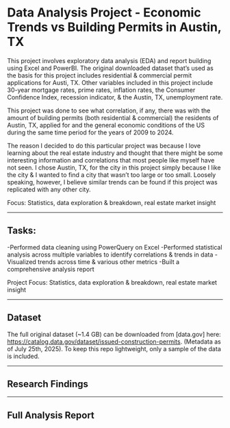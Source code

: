 # Data Analysis Project - Economic Trends vs Building Permits in Austin, TX

This project involves exploratory data analysis (EDA) and report building using Excel and PowerBI. The original downloaded dataset that’s used as the basis for this project includes residential & commercial permit applications for Austi, TX. Other variables included in this project include 30-year mortgage rates, prime rates, inflation rates, the Consumer Confidence Index, recession indicator, & the Austin, TX, unemployment rate.

This project was done to see what correlation, if any, there was with the amount of building permits (both residential & commercial) the residents of Austin, TX, applied for and the general economic conditions of the US during the same time period for the years of 2009 to 2024.

The reason I decided to do this particular project was because I love learning about the real estate industry and thought that there might be some interesting information and correlations that most people like myself have not seen. I chose Austin, TX, for the city in this project simply because I like the city & I wanted to find a city that wasn’t too large or too small. Loosely speaking, however, I believe similar trends can be found if this project was replicated with any other city.

Focus: Statistics, data exploration & breakdown, real estate market insight
___
## Tasks:

-Performed data cleaning using PowerQuery on Excel 
-Performed statistical analysis across multiple variables to identify correlations & trends in data
-Visualized trends across time & various other metrics
-Built a comprehensive analysis report

Project Focus: Statistics, data exploration & breakdown, real estate market insight
___
## Dataset

The full original dataset (~1.4 GB) can be downloaded from [data.gov] here: https://catalog.data.gov/dataset/issued-construction-permits. (Metadata as of July 25th, 2025). To keep this repo lightweight, only a sample of the data is included.
___
## Research Findings

___
## Full Analysis Report
